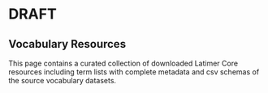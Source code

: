 # DRAFT

## Vocabulary Resources
This page contains a curated collection of downloaded Latimer Core resources including term lists with complete metadata and
csv schemas of the source vocabulary datasets. 
